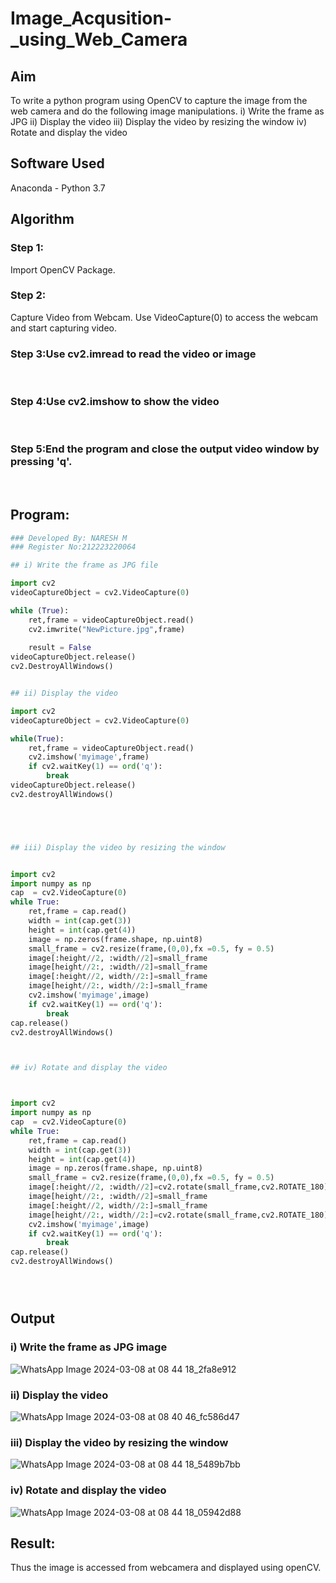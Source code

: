 # Image_Acqusition-_using_Web_Camera
## Aim

To write a python program using OpenCV to capture the image from the web camera and do the following image manipulations.
i) Write the frame as JPG 
ii) Display the video 
iii) Display the video by resizing the window
iv) Rotate and display the video

## Software Used
Anaconda - Python 3.7
## Algorithm
### Step 1:
Import OpenCV Package.

### Step 2:
Capture Video from Webcam. Use VideoCapture(0) to access the webcam and start capturing video.
### Step 3:Use cv2.imread to read the video or image
<br>

### Step 4:Use cv2.imshow to show the video
<br>

### Step 5:End the program and close the output video window by pressing 'q'.
<br>

## Program:
``` Python
### Developed By: NARESH M
### Register No:212223220064

## i) Write the frame as JPG file

import cv2
videoCaptureObject = cv2.VideoCapture(0)

while (True):
    ret,frame = videoCaptureObject.read()
    cv2.imwrite("NewPicture.jpg",frame)
    
    result = False
videoCaptureObject.release()
cv2.DestroyAllWindows()


## ii) Display the video

import cv2
videoCaptureObject = cv2.VideoCapture(0)

while(True):
    ret,frame = videoCaptureObject.read()
    cv2.imshow('myimage',frame)
    if cv2.waitKey(1) == ord('q'):
        break
videoCaptureObject.release()
cv2.destroyAllWindows()





## iii) Display the video by resizing the window


import cv2
import numpy as np
cap  = cv2.VideoCapture(0)
while True:
    ret,frame = cap.read()
    width = int(cap.get(3))
    height = int(cap.get(4))
    image = np.zeros(frame.shape, np.uint8)
    small_frame = cv2.resize(frame,(0,0),fx =0.5, fy = 0.5)
    image[:height//2, :width//2]=small_frame
    image[height//2:, :width//2]=small_frame
    image[:height//2, width//2:]=small_frame
    image[height//2:, width//2:]=small_frame
    cv2.imshow('myimage',image)
    if cv2.waitKey(1) == ord('q'):
        break
cap.release()
cv2.destroyAllWindows()



## iv) Rotate and display the video



import cv2
import numpy as np
cap  = cv2.VideoCapture(0)
while True:
    ret,frame = cap.read()
    width = int(cap.get(3))
    height = int(cap.get(4))
    image = np.zeros(frame.shape, np.uint8)
    small_frame = cv2.resize(frame,(0,0),fx =0.5, fy = 0.5)
    image[:height//2, :width//2]=cv2.rotate(small_frame,cv2.ROTATE_180)
    image[height//2:, :width//2]=small_frame
    image[:height//2, width//2:]=small_frame
    image[height//2:, width//2:]=cv2.rotate(small_frame,cv2.ROTATE_180)
    cv2.imshow('myimage',image)
    if cv2.waitKey(1) == ord('q'):
        break
cap.release()
cv2.destroyAllWindows()





```
## Output

### i) Write the frame as JPG image



![WhatsApp Image 2024-03-08 at 08 44 18_2fa8e912](https://github.com/VarshaAjith1110/Image_Acqusition-_using_Web_Camera/assets/94222288/e2ab2692-6393-4928-9d0a-5850fd650408)



### ii) Display the video
![WhatsApp Image 2024-03-08 at 08 40 46_fc586d47](https://github.com/VarshaAjith1110/Image_Acqusition-_using_Web_Camera/assets/94222288/d2fe9987-b537-49e2-85bd-ddf7dc93473a)




### iii) Display the video by resizing the window

![WhatsApp Image 2024-03-08 at 08 44 18_5489b7bb](https://github.com/VarshaAjith1110/Image_Acqusition-_using_Web_Camera/assets/94222288/b5c3e782-53b0-47b9-8c0f-afbe63798d61)







### iv) Rotate and display the video

![WhatsApp Image 2024-03-08 at 08 44 18_05942d88](https://github.com/VarshaAjith1110/Image_Acqusition-_using_Web_Camera/assets/94222288/a2e91475-e1df-4c71-8b08-708de719b888)





## Result:
Thus the image is accessed from webcamera and displayed using openCV.

